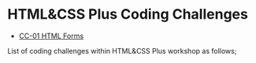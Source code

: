 # HTML&CSS Plus Coding Challenges

- [CC-01 HTML Forms](./cc01.pdf)

List of coding challenges within HTML&CSS Plus workshop as follows;

